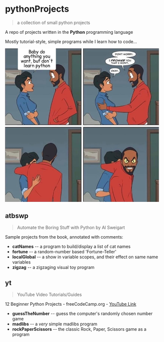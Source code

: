# pythonProjects
> a collection of small python projects

A repo of projects written in the **Python** programming language

Mostly tutorial-style, simple programs while I learn how to code...

![learning Python image](imgs/pythonThriller.png)

## atbswp
> Automate the Boring Stuff with Python by Al Sweigart

Sample projects from the book, annotated with comments:
* **catNames** -- a program to build/display a list of cat names
* **fortune** -- a random-number based 'Fortune-Teller'
* **localGlobal** -- a show in variable scopes, and their effect on same name variables
* **zigzag** -- a zigzaging visual toy program

## yt
> YouTube Video Tutorials/Guides

12 Beginner Python Projects - freeCodeCamp.org - [YouTube Link](https://youtu.be/8ext9G7xspg)
* **guessTheNumber** -- guess the computer's randomly chosen number game
* **madlibs** -- a *very* simple madlibs program
* **rockPaperScissors** -- the classic Rock, Paper, Scissors game as a program
